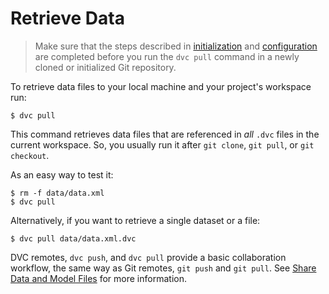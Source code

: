 # Retrieve Data

> Make sure that the steps described in
> [initialization](/doc/get-started/initialize) and
> [configuration](/doc/get-started/configure) are completed before you run the
> `dvc pull` command in a newly cloned or initialized Git repository.

To retrieve data files to your local machine and your project's workspace run:

```dvc
$ dvc pull
```

This command retrieves data files that are referenced in _all_ `.dvc` files in
the current workspace. So, you usually run it after `git clone`, `git pull`, or
`git checkout`.

As an easy way to test it:

```dvc
$ rm -f data/data.xml
$ dvc pull
```

Alternatively, if you want to retrieve a single dataset or a file:

```dvc
$ dvc pull data/data.xml.dvc
```

DVC remotes, `dvc push`, and `dvc pull` provide a basic collaboration workflow,
the same way as Git remotes, `git push` and `git pull`. See
[Share Data and Model Files](/doc/use-cases/share-data-and-model-files) for more
information.
